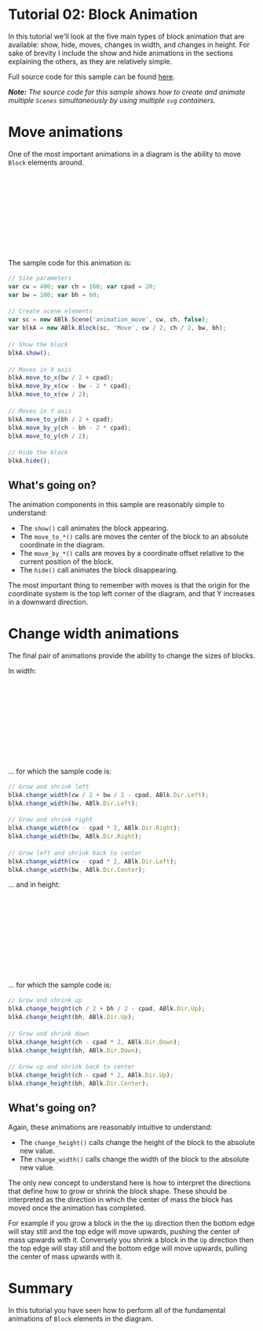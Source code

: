 Tutorial 02: Block Animation
============================

In this tutorial we'll look at the five main types of block animation that
are available: show, hide, moves, changes in width, and changes in height.
For sake of brevity I include the show and hide animations in the sections
explaining the others, as they are relatively simple.

Full source code for this sample can be found [here](./).

_**Note:** The source code for this sample shows how to create and animate
multiple `Scenes` simultaneously by using multiple `svg` containers._

Move animations
===============

One of the most important animations in a diagram is the ability to move
`Block` elements around.

<p align="center">
  <img src="../../media/tutorial_02_move.gif"
       alt="Demonstration of Aniblock block move animations" />
</p>

The sample code for this animation is:

```javascript
// Size parameters
var cw = 400; var ch = 160; var cpad = 20;
var bw = 100; var bh = 60;

// Create scene elements
var sc = new ABlk.Scene('animation_move', cw, ch, false);
var blkA = new ABlk.Block(sc, 'Move', cw / 2, ch / 2, bw, bh);

// Show the block
blkA.show();

// Moves in X axis
blkA.move_to_x(bw / 2 + cpad);
blkA.move_by_x(cw - bw - 2 * cpad);
blkA.move_to_x(cw / 2);

// Moves in Y axis
blkA.move_to_y(bh / 2 + cpad);
blkA.move_by_y(ch - bh - 2 * cpad);
blkA.move_to_y(ch / 2);

// Hide the block
blkA.hide();
```

What's going on?
----------------

The animation components in this sample are reasonably simple to understand:

* The `show()` call animates the block appearing.
* The `move_to_*()` calls are moves the center of the block to an absolute
  coordinate in the diagram.
* The `move_by_*()` calls are moves by a coordinate offset relative to the
  current position of the block.
* The `hide()` call animates the block disappearing.

The most important thing to remember with moves is that the origin for the
coordinate system is the top left corner of the diagram, and that Y increases
in a downward direction.


Change width animations
=======================

The final pair of animations provide the ability to change the sizes of blocks.

In width:

<p align="center">
  <img src="../../media/tutorial_02_width.gif"
       alt="Demonstration of Aniblock block move animations" />
</p>

... for which the sample code is:

```javascript
// Grow and shrink left
blkA.change_width(cw / 2 + bw / 2 - cpad, ABlk.Dir.Left);
blkA.change_width(bw, ABlk.Dir.Left);

// Grow and shrink right
blkA.change_width(cw - cpad * 2, ABlk.Dir.Right);
blkA.change_width(bw, ABlk.Dir.Right);

// Grow left and shrink back to center
blkA.change_width(cw - cpad * 2, ABlk.Dir.Left);
blkA.change_width(bw, ABlk.Dir.Center);
```

... and in height:

<p align="center">
  <img src="../../media/tutorial_02_height.gif"
       alt="Demonstration of Aniblock block move animations" />
</p>

... for which the sample code is:

```javascript
// Grow and shrink up
blkA.change_height(ch / 2 + bh / 2 - cpad, ABlk.Dir.Up);
blkA.change_height(bh, ABlk.Dir.Up);

// Grow and shrink down
blkA.change_height(ch - cpad * 2, ABlk.Dir.Down);
blkA.change_height(bh, ABlk.Dir.Down);

// Grow up and shrink back to center
blkA.change_height(ch - cpad * 2, ABlk.Dir.Up);
blkA.change_height(bh, ABlk.Dir.Center);
```

What's going on?
----------------

Again, these animations are reasonably intuitive to understand:

* The `change_height()` calls change the height of the block to the absolute
  new value.
* The `change_width()` calls change the width of the block to the absolute
  new value.

The only new concept to understand here is how to interpret the directions
that define how to grow or shrink the block shape. These should be interpreted
as the direction in which the center of mass the block has moved once the
animation has completed.

For example if you grow a block in the the `Up` direction then the bottom edge
will stay still and the top edge will move upwards, pushing the center of mass
upwards with it. Conversely you shrink a block in the `Up` direction then the
top edge will stay still and the bottom edge will move upwards, pulling the
center of mass upwards with it.


Summary
=======

In this tutorial you have seen how to perform all of the fundamental animations
of `Block` elements in the diagram.
